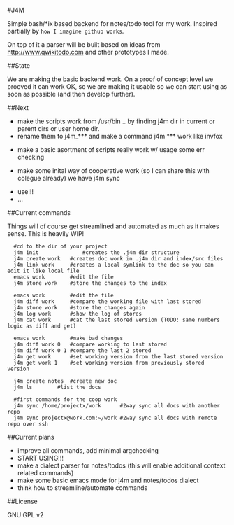 #J4M

Simple bash/*ix based backend for notes/todo tool for my work. Inspired partially by `how I imagine github works`. 

On top of it a parser will be built based on ideas from http://www.qwikitodo.com and other prototypes I made.


##State

We are making the basic backend work. On a proof of concept level we prooved it can work OK, so we are making it 
usable so we can start using as soon as possible (and then develop further). 


##Next

+ make the scripts work from /usr/bin .. by finding j4m dir in current or parent dirs or user home dir.
+ rename them to j4m_*** and make a command j4m *** work like invfox
- make a basic asortment of scripts really work w/ usage some err checking
+ make some inital way of cooperative work (so I can share this with colegue already) we have j4m sync
- use!!!
- ...


##Current commands

Things will of course get streamlined and automated as much as it makes sense. This is heavily WIP!

	  #cd to the dir of your project
	  j4m init   	    	#creates the .j4m dir structure
	  j4m create work	#creates doc work in .j4m dir and index/src files
	  j4m link work 	#creates a local symlink to the doc so you can edit it like local file
	  emacs work		#edit the file
	  j4m store work	#store the changes to the index

	  emacs work		#edit the file
	  j4m diff work		#compare the working file with last stored
	  j4m store work	#store the changes again
	  j4m log work		#show the log of stores
	  j4m cat work		#cat the last stored version (TODO: same numbers logic as diff and get)

	  emacs work		#make bad changes
	  j4m diff work 0	#compare working to last stored
	  j4m diff work 0 1	#compare the last 2 stored
	  j4m get work	  	#set working version from the last stored version
	  j4m get work 1	#set working version from previously stored version

	  j4m create notes	#create new doc
	  j4m ls		#list the docs
	  
	  #first commands for the coop work
	  j4m sync /home/projectx/work	  	#2way sync all docs with another repo
	  j4m sync projectx@work.com:~/work	#2way sync all docs with remote repo over ssh

##Current plans

- improve all commands, add minimal argchecking
- START USING!!!
- make a dialect parser for notes/todos (this will enable additional context related commands)
- make some basic emacs mode for j4m and notes/todos dialect
- think how to streamline/automate commands

##License

GNU GPL v2